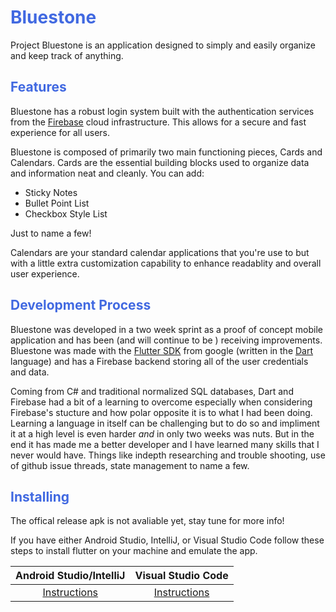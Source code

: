 # <span style="color:royalblue"> Bluestone

Project Bluestone is an application designed to simply and easily organize and keep track of anything. 

## <span style="color:royalblue"> Features

Bluestone has a robust login system built with the authentication services from the [Firebase](https://firebase.google.com) cloud infrastructure. This allows for a secure and fast experience for all users. 

Bluestone is composed of primarily two main functioning pieces, Cards and Calendars.
Cards are the essential building blocks used to organize data and information neat and cleanly. You can add:
 - Sticky Notes
 - Bullet Point List
 - Checkbox Style List

Just to name a few! 

Calendars are your standard calendar applications that you're use to but with a little extra customization capability to enhance readablity and overall user experience.

## <span style="color:royalblue"> Development Process

Bluestone was developed in a two week sprint as a proof of concept mobile application and has been (and will continue to be ) receiving improvements. Bluestone was made with the [Flutter SDK](https://flutter.io/) from google (written in the [Dart](https://www.dartlang.org/) language) and has a Firebase backend storing all of the user credentials and data.

Coming from C# and traditional normalized SQL databases, Dart and Firebase had a bit of a learning to overcome especially when considering Firebase's stucture and how polar opposite it is to what I had been doing. Learning a language in itself can be challenging but to do so and impliment it at a high level is even harder *and* in only two weeks was nuts. But in the end it has made me a better developer and I have learned many skills that I never would have. Things like indepth researching and trouble shooting, use of github issue threads, state management to name a few.

## <span style="color:royalblue"> Installing

The offical release apk is not avaliable yet, stay tune for more info!

If you have either Android Studio, IntelliJ, or Visual Studio Code follow these steps to install flutter on your machine and emulate the app.

| Android Studio/IntelliJ | Visual Studio Code |
| :----: | :----: |
| [Instructions](https://flutter.dev/docs/get-started/editor?tab=androidstudio) | [Instructions](https://flutter.dev/docs/get-started/editor?tab=vscode) |